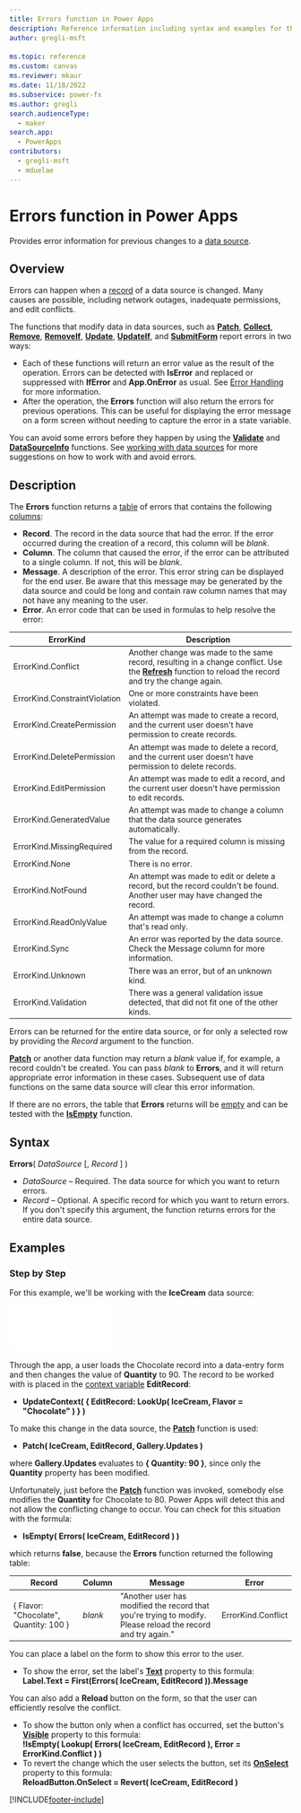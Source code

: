 ```yaml
---
title: Errors function in Power Apps
description: Reference information including syntax and examples for the Errors function in Power Apps.
author: gregli-msft

ms.topic: reference
ms.custom: canvas
ms.reviewer: mkaur
ms.date: 11/18/2022
ms.subservice: power-fx
ms.author: gregli
search.audienceType:
  - maker
search.app:
  - PowerApps
contributors:
  - gregli-msft
  - mduelae
---
```


# Errors function in Power Apps

Provides error information for previous changes to a [data source](/power-apps/maker/canvas-apps/working-with-data-sources).

## Overview

Errors can happen when a [record](/power-apps/maker/canvas-apps/working-with-tables#records) of a data source is changed. Many causes are possible, including network outages, inadequate permissions, and edit conflicts.

The functions that modify data in data sources, such as **[Patch](function-patch.md)**, **[Collect](function-clear-collect-clearcollect.md)**, **[Remove](function-remove-removeif.md)**, **[RemoveIf](function-remove-removeif.md)**, **[Update](function-update-updateif.md)**, **[UpdateIf](function-update-updateif.md)**, and **[SubmitForm](function-form.md)** report errors in two ways:
- Each of these functions will return an error value as the result of the operation.  Errors can be detected with **IsError** and replaced or suppressed with **IfError** and **App.OnError** as usual.  See [Error Handling](../error-handling.md) for more information.
- After the operation, the **Errors** function will also return the errors for previous operations.  This can be useful for displaying the error message on a form screen without needing to capture the error in a state variable.

You can avoid some errors before they happen by using the **[Validate](function-validate.md)** and **[DataSourceInfo](function-datasourceinfo.md)** functions. See [working with data sources](/power-apps/maker/canvas-apps/working-with-data-sources) for more suggestions on how to work with and avoid errors.

## Description

The **Errors** function returns a [table](/power-apps/maker/canvas-apps/working-with-tables) of errors that contains the following [columns](/power-apps/maker/canvas-apps/working-with-tables#columns):

- **Record**. The record in the data source that had the error. If the error occurred during the creation of a record, this column will be _blank_.
- **Column**. The column that caused the error, if the error can be attributed to a single column. If not, this will be _blank_.
- **Message**. A description of the error. This error string can be displayed for the end user. Be aware that this message may be generated by the data source and could be long and contain raw column names that may not have any meaning to the user.
- **Error**. An error code that can be used in formulas to help resolve the error:

| ErrorKind                     | Description                                                                                                                                                                    |
| ----------------------------- | ------------------------------------------------------------------------------------------------------------------------------------------------------------------------------ |
| ErrorKind.Conflict            | Another change was made to the same record, resulting in a change conflict. Use the **[Refresh](function-refresh.md)** function to reload the record and try the change again. |
| ErrorKind.ConstraintViolation | One or more constraints have been violated.                                                                                                                                    |
| ErrorKind.CreatePermission    | An attempt was made to create a record, and the current user doesn't have permission to create records.                                                                        |
| ErrorKind.DeletePermission    | An attempt was made to delete a record, and the current user doesn't have permission to delete records.                                                                        |
| ErrorKind.EditPermission      | An attempt was made to edit a record, and the current user doesn't have permission to edit records.                                                                            |
| ErrorKind.GeneratedValue      | An attempt was made to change a column that the data source generates automatically.                                                                                           |
| ErrorKind.MissingRequired     | The value for a required column is missing from the record.                                                                                                                    |
| ErrorKind.None                | There is no error.                                                                                                                                                             |
| ErrorKind.NotFound            | An attempt was made to edit or delete a record, but the record couldn't be found. Another user may have changed the record.                                                    |
| ErrorKind.ReadOnlyValue       | An attempt was made to change a column that's read only.                                                                                                                       |
| ErrorKind.Sync                | An error was reported by the data source. Check the Message column for more information.                                                                                       |
| ErrorKind.Unknown             | There was an error, but of an unknown kind.                                                                                                                                    |
| ErrorKind.Validation          | There was a general validation issue detected, that did not fit one of the other kinds.                                                                                        |

Errors can be returned for the entire data source, or for only a selected row by providing the _Record_ argument to the function.

**[Patch](function-patch.md)** or another data function may return a _blank_ value if, for example, a record couldn't be created. You can pass _blank_ to **Errors**, and it will return appropriate error information in these cases. Subsequent use of data functions on the same data source will clear this error information.

If there are no errors, the table that **Errors** returns will be [empty](function-isblank-isempty.md) and can be tested with the **[IsEmpty](function-isblank-isempty.md)** function.

## Syntax

**Errors**( _DataSource_ [, *Record* ] )

- _DataSource_ – Required. The data source for which you want to return errors.
- _Record_ – Optional. A specific record for which you want to return errors. If you don't specify this argument, the function returns errors for the entire data source.

## Examples

### Step by Step

For this example, we'll be working with the **IceCream** data source:

![Ice Cream.](media/function-errors/icecream.png "Ice Cream")

Through the app, a user loads the Chocolate record into a data-entry form and then changes the value of **Quantity** to 90. The record to be worked with is placed in the [context variable](/power-apps/maker/canvas-apps/working-with-variables#use-a-context-variable) **EditRecord**:

- **UpdateContext( { EditRecord: LookUp( IceCream, Flavor = "Chocolate" ) } )**

To make this change in the data source, the **[Patch](function-patch.md)** function is used:

- **Patch( IceCream, EditRecord, Gallery.Updates )**

where **Gallery.Updates** evaluates to **{ Quantity: 90 }**, since only the **Quantity** property has been modified.

Unfortunately, just before the **[Patch](function-patch.md)** function was invoked, somebody else modifies the **Quantity** for Chocolate to 80. Power Apps will detect this and not allow the conflicting change to occur. You can check for this situation with the formula:

- **IsEmpty( Errors( IceCream, EditRecord ) )**

which returns **false**, because the **Errors** function returned the following table:

| Record                                 | Column  | Message                                                                                                      | Error              |
| -------------------------------------- | ------- | ------------------------------------------------------------------------------------------------------------ | ------------------ |
| { Flavor: "Chocolate", Quantity: 100 } | _blank_ | "Another user has modified the record that you're trying to modify. Please reload the record and try again." | ErrorKind.Conflict |

You can place a label on the form to show this error to the user.

- To show the error, set the label's **[Text](/power-apps/maker/canvas-apps/controls/properties-core)** property to this formula:<br>
  **Label.Text = First(Errors( IceCream, EditRecord )).Message**

You can also add a **Reload** button on the form, so that the user can efficiently resolve the conflict.

- To show the button only when a conflict has occurred, set the button's **[Visible](/power-apps/maker/canvas-apps/controls/properties-core)** property to this formula:<br>
  **!IsEmpty( Lookup( Errors( IceCream, EditRecord ), Error = ErrorKind.Conflict ) )**
- To revert the change which the user selects the button, set its **[OnSelect](/power-apps/maker/canvas-apps/controls/properties-core)** property to this formula:<br>
  **ReloadButton.OnSelect = Revert( IceCream, EditRecord )**

[!INCLUDE[footer-include](../../includes/footer-banner.md)]
